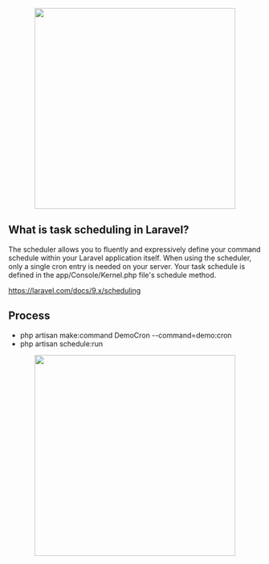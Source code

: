 <p align="center"><a href="https://laravel.com" target="_blank"><img src="https://tutsforweb.com/wp-content/uploads/2018/06/cron-750x430.png" width="400"></a></p>


## What is task scheduling in Laravel?

The scheduler allows you to fluently and expressively define your command schedule within your Laravel application itself. When using the scheduler, only a single cron entry is needed on your server. Your task schedule is defined in the app/Console/Kernel.php file's schedule method.

https://laravel.com/docs/9.x/scheduling

## Process

- php artisan make:command DemoCron --command=demo:cron
- php artisan schedule:run


<p align="center"><a href="https://laravel.com" target="_blank"><img src="https://user-images.githubusercontent.com/80118217/201479037-89e9c77d-bb67-458e-a990-1a349aef3899.JPG" width="400"></a></p>
